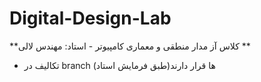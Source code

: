 # Digital-Design-Lab
**کلاس آز مدار منطقی و معماری کامپیوتر - استاد: مهندس لالی
**
* تکالیف در branch ها قرار دارند(طبق فرمایش استاد)
